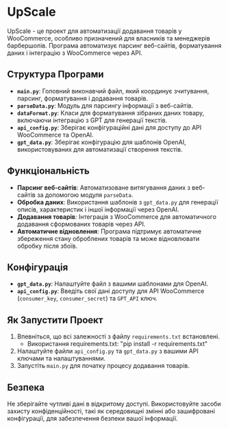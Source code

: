 # UpScale

UpScale - це проект для автоматизації додавання товарів у WooCommerce, особливо призначений для власників та менеджерів барбершопів. Програма автоматизує парсинг веб-сайтів, форматування даних і інтеграцію з WooCommerce через API.

## Структура Програми

- **`main.py`**: Головний виконавчий файл, який координує зчитування, парсинг, форматування і додавання товарів.
- **`parseData.py`**: Модуль для парсингу інформації з веб-сайтів.
- **`dataFormat.py`**: Класи для форматування зібраних даних товару, включаючи інтеграцію з GPT для генерації текстів.
- **`api_config.py`**: Зберігає конфігураційні дані для доступу до API WooCommerce та OpenAI.
- **`gpt_data.py`**: Зберігає конфігурацію для шаблонів OpenAI, використовуваних для автоматизації створення текстів.

## Функціональність

- **Парсинг веб-сайтів**: Автоматизоване витягування даних з веб-сайтів за допомогою модуля `parseData`.
- **Обробка даних**: Використання шаблонів з `gpt_data.py` для генерації описів, характеристик і іншої інформації через OpenAI.
- **Додавання товарів**: Інтеграція з WooCommerce для автоматичного додавання сформованих товарів через API.
- **Автоматичне відновлення**: Програма підтримує автоматичне збереження стану оброблених товарів та може відновлювати обробку після збоїв.

## Конфігурація

- **`gpt_data.py`**: Налаштуйте файл з вашими шаблонами для OpenAI.
- **`api_config.py`**: Введіть свої дані доступу для API WooCommerce (`consumer_key`, `consumer_secret`) та `GPT_API` ключ.

## Як Запустити Проект

1. Впевніться, що всі залежності з файлу `requirements.txt` встановлені.
   * Використання requirements.txt: "pip install -r requirements.txt"
2. Налаштуйте файли `api_config.py` та `gpt_data.py` з вашими API ключами та налаштуваннями.
3. Запустіть `main.py` для початку процесу додавання товарів.

## Безпека

Не зберігайте чутливі дані в відкритому доступі. Використовуйте засоби захисту конфіденційності, такі як середовищні змінні або зашифровані конфігурації, для забезпечення безпеки вашої інформації.
